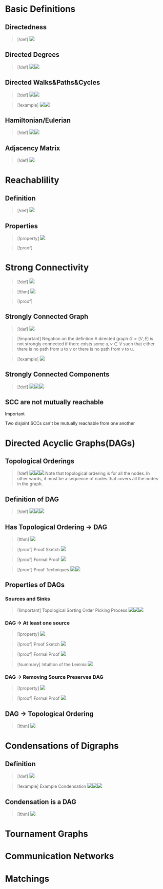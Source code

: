   # Basic Definitions
## Directedness
> [!def]
> ![](Directed%20Graph.assets/image-20231211230846730.png)


## Directed Degrees
> [!def]
> ![](Directed%20Graph.assets/image-20231211230920807.png)![](Directed%20Graph.assets/image-20231211230928606.png)


## Directed Walks&Paths&Cycles
> [!def]
> ![](Directed%20Graph.assets/image-20231211231013289.png)![](Directed%20Graph.assets/image-20231211231026741.png)

> [!example]
> ![](Directed%20Graph.assets/image-20231211231159827.png)![](Directed%20Graph.assets/image-20231211231207246.png)



## Hamiltonian/Eulerian
> [!def]
> ![](Directed%20Graph.assets/image-20231211231242698.png)![](Directed%20Graph.assets/image-20231211231251673.png)



## Adjacency Matrix
> [!def]
> ![](Directed%20Graph.assets/image-20231211231310949.png)




# Reachablility
## Definition
> [!def]
> ![](Directed%20Graph.assets/image-20231211230740126.png)


## Properties
> [!property] 
> ![](Directed%20Graph.assets/image-20231211230804116.png)

> [!proof]
> 




# Strong Connectivity
> [!def]
> ![](Directed%20Graph.assets/image-20231212201611591.png)

> [!thm]
> ![](Directed%20Graph.assets/image-20231212201659614.png)

> [!proof]
> 




## Strongly Connected Graph
> [!def]
> ![](Directed%20Graph.assets/image-20231212201741480.png)

> [!important] Negation on the defintion
> A directed graph $G=(V,E)$ is not strongly connected if there exists some $u,v\in V$ such that either there is no path from u to v or there is no path from v to u.

> [!example]
> ![](Directed%20Graph.assets/image-20231212201824810.png)


## Strongly Connected Components
> [!def]
> ![](Directed%20Graph.assets/image-20231212201939426.png)![](Directed%20Graph.assets/image-20231212202335200.png)![](Directed%20Graph.assets/image-20231212202346566.png)



## SCC are not mutually reachable
> [!important]
> Two disjoint SCCs can't be mutually reachable from one another





# Directed Acyclic Graphs(DAGs)
## Topological Orderings
> [!def]
> ![](Directed%20Graph.assets/image-20231212203100980.png)![](Directed%20Graph.assets/image-20231212203413917.png)![](Directed%20Graph.assets/image-20231212203425416.png)
> Note that topological ordering is for all the nodes. In other words, it must be a sequence of nodes that covers all the nodes in the graph.


## Definition of DAG
> [!def]
> ![](Directed%20Graph.assets/image-20231212203640400.png)![](Directed%20Graph.assets/image-20231212203835935.png)![](Directed%20Graph.assets/image-20231212203859225.png)



## Has Topological Ordering -> DAG
> [!thm]
> ![](Directed%20Graph.assets/image-20231212204250316.png)

> [!proof] Proof Sketch
> ![](Directed%20Graph.assets/image-20231212204336177.png)

> [!proof] Formal Proof
> ![](Directed%20Graph.assets/image-20231212204345916.png)

> [!proof] Proof Techniques
> ![](Directed%20Graph.assets/image-20231213094015586.png)![](Directed%20Graph.assets/image-20231213094030793.png)


## Properties of DAGs
### Sources and Sinks
> [!important] Topological Sorting Order Picking Process
> ![](Directed%20Graph.assets/image-20231213103911019.png)![](Directed%20Graph.assets/image-20231213103919925.png)![](Directed%20Graph.assets/image-20231213104035155.png)


### DAG -> At least one source
> [!property]
> ![](Directed%20Graph.assets/image-20231213104157016.png)

> [!proof] Proof Sketch
> ![](Directed%20Graph.assets/image-20231213104918591.png)

> [!proof] Formal Proof
> ![](Directed%20Graph.assets/image-20231213104950022.png)

> [!summary] Intuition of the Lemma
> ![](Directed%20Graph.assets/image-20231213105116110.png)



### DAG -> Removing Source Preserves DAG
> [!property]
> ![](Directed%20Graph.assets/image-20231213105131877.png)

> [!proof] Formal Proof
> ![](Directed%20Graph.assets/image-20231213105144975.png)


## DAG -> Topological Ordering
> [!thm]
> ![](Directed%20Graph.assets/image-20231213105345027.png)



# Condensations of Digraphs
## Definition
> [!def]
> ![](Directed%20Graph.assets/image-20231213110605064.png)

> [!example] Example Condensation
> ![](Directed%20Graph.assets/image-20231213110635052.png)![](Directed%20Graph.assets/image-20231213110640354.png)![](Directed%20Graph.assets/image-20231213110653430.png)


## Condensation is a DAG
> [!thm]
> ![](Directed%20Graph.assets/image-20231213110732872.png)













# Tournament Graphs








# Communication Networks




# Matchings




